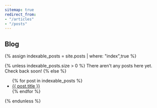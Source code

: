 ```yaml
---
sitemap: true
redirect_from: 
- "/articles"
- "/posts"
---
```


## Blog

{% assign indexable_posts = site.posts | where: "index",true %}

{% unless indexable_posts.size > 0 %}
There aren't any posts here yet. Check back soon!
{% else %}
  <ul>
  {% for post in indexable_posts %}
      <li>
        <a href="{{ post.url }}">{{ post.title }}</a>
      </li>
  {% endfor %}
  </ul>
{% endunless %}
